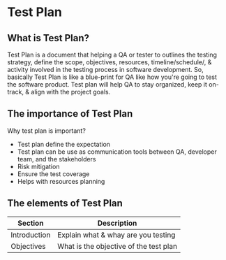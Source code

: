 # Test Plan
## What is Test Plan?
Test Plan is a document that helping a QA or tester to outlines the testing strategy, define the scope, objectives, resources, timeline/schedule/, & activity involved in the testing process in software development.
So, basically Test Plan is like a blue-print for QA like how you're going to test the software product. Test plan will help QA to stay organized, keep it on-track, & align with the project goals.

## The importance of Test Plan
Why test plan is important?
  * Test plan define the expectation
  * Test plan can be use as communication tools between QA, developer team, and the stakeholders
  * Risk mitigation
  * Ensure the test coverage
  * Helps with resources planning

## The elements of Test Plan
| Section                 | Description                                   |
|-------------------------|-----------------------------------------------|
| Introduction            | Explain what & whay are you testing           |
| Objectives              | What is the objective of the test plan        |
